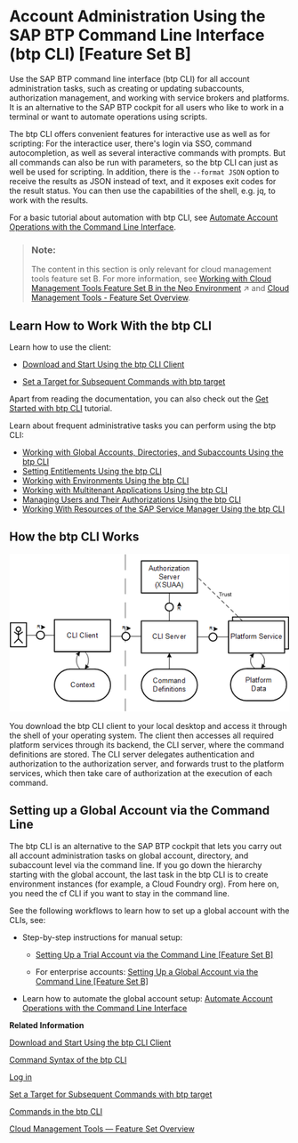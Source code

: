 <!-- loio7c6df2db6332419ea7a862191525377c -->

# Account Administration Using the SAP BTP Command Line Interface \(btp CLI\) \[Feature Set B\]

Use the SAP BTP command line interface \(btp CLI\) for all account administration tasks, such as creating or updating subaccounts, authorization management, and working with service brokers and platforms. It is an alternative to the SAP BTP cockpit for all users who like to work in a terminal or want to automate operations using scripts.

The btp CLI offers convenient features for interactive use as well as for scripting: For the interactice user, there's login via SSO, command autocompletion, as well as several interactive commands with prompts. But all commands can also be run with parameters, so the btp CLI can just as well be used for scripting. In addition, there is the `--format JSON` option to receive the results as JSON instead of text, and it exposes exit codes for the result status. You can then use the capabilities of the shell, e.g. jq, to work with the results.

For a basic tutorial about automation with btp CLI, see [Automate Account Operations with the Command Line Interface](https://developers.sap.com/tutorials/cp-cli-automate-operations.html).

> ### Note:  
> The content in this section is only relevant for cloud management tools feature set B. For more information, see [Working with Cloud Management Tools Feature Set B in the Neo Environment](https://help.sap.com/viewer/663f91a6573b49ae9fa5f0007abb4d18/Internal/en-US/8c963e83a42545e29d1b4277a287a01b.html "Enterprise accounts in SAP BTP that have access to cloud management tools feature set B, can also use the enhanced capabilities offered by feature set B with their subaccounts in the Neo environment.") :arrow_upper_right: and [Cloud Management Tools - Feature Set Overview](https://help.sap.com/viewer/65de2977205c403bbc107264b8eccf4b/Cloud/en-US/caf4e4e23aef4666ad8f125af393dfb2.html).



<a name="loio7c6df2db6332419ea7a862191525377c__section_ihd_xcc_mkb"/>

## Learn How to Work With the btp CLI

Learn how to use the client:

-   [Download and Start Using the btp CLI Client](download-and-start-using-the-btp-cli-client-8a8f17f.md)

-   [Set a Target for Subsequent Commands with btp target](set-a-target-for-subsequent-commands-with-btp-target-720645a.md)


Apart from reading the documentation, you can also check out the [Get Started with btp CLI](https://developers.sap.com/tutorials/cp-sapcp-getstarted.html) tutorial.

Learn about frequent administrative tasks you can perform using the btp CLI:

-   [Working with Global Accounts, Directories, and Subaccounts Using the btp CLI](working-with-global-accounts-directories-and-subaccounts-using-the-btp-cli-85a683e.md)
-   [Setting Entitlements Using the btp CLI](setting-entitlements-using-the-btp-cli-5af849c.md)
-   [Working with Environments Using the btp CLI](working-with-environments-using-the-btp-cli-48db155.md)
-   [Working with Multitenant Applications Using the btp CLI](working-with-multitenant-applications-using-the-btp-cli-c1b0fcc.md)
-   [Managing Users and Their Authorizations Using the btp CLI](managing-users-and-their-authorizations-using-the-btp-cli-94bb593.md)
-   [Working With Resources of the SAP Service Manager Using the btp CLI](working-with-resources-of-the-sap-service-manager-using-the-btp-cli-fe6a53b.md)



<a name="loio7c6df2db6332419ea7a862191525377c__section_lk5_xjg_qjb"/>

## How the btp CLI Works

 ![](images/Overview_of_CLI_for_SAP_BTP_3a71aa7.png) 

You download the btp CLI client to your local desktop and access it through the shell of your operating system. The client then accesses all required platform services through its backend, the CLI server, where the command definitions are stored. The CLI server delegates authentication and authorization to the authorization server, and forwards trust to the platform services, which then take care of authorization at the execution of each command.



<a name="loio7c6df2db6332419ea7a862191525377c__section_tfh_g23_xlb"/>

## Setting up a Global Account via the Command Line

The btp CLI is an alternative to the SAP BTP cockpit that lets you carry out all account administration tasks on global account, directory, and subaccount level via the command line. If you go down the hierarchy starting with the global account, the last task in the btp CLI is to create environment instances \(for example, a Cloud Foundry org\). From here on, you need the cf CLI if you want to stay in the command line.

See the following workflows to learn how to set up a global account with the CLIs, see:

-   Step-by-step instructions for manual setup:

    -   [Setting Up a Trial Account via the Command Line \[Feature Set B\]](../20-getting-started/setting-up-a-trial-account-via-the-command-line-feature-set-b-a21360f.md)

    -   For enterprise accounts: [Setting Up a Global Account via the Command Line \[Feature Set B\]](../20-getting-started/setting-up-a-global-account-via-the-command-line-feature-set-b-accd5b2.md)


-   Learn how to automate the global account setup: [Automate Account Operations with the Command Line Interface](https://developers.sap.com/tutorials/cp-cli-automate-operations.html)




**Related Information**  


[Download and Start Using the btp CLI Client](download-and-start-using-the-btp-cli-client-8a8f17f.md "To use the SAP BTP command line interface (btp CLI), you need to download the client first.")

[Command Syntax of the btp CLI](command-syntax-of-the-btp-cli-69606f4.md "Each command consists of the base call btp followed by a verb (the action), a combination of group and object, and parameters.")

[Log in](log-in-e241b30.md "Log in with the btp CLI is on global account level.")

[Set a Target for Subsequent Commands with btp target](set-a-target-for-subsequent-commands-with-btp-target-720645a.md "Set the target for command calls to a subaccount, a directory, or the global account with the btp target command.")

[Commands in the btp CLI](commands-in-the-btp-cli-a03a555.md "A list of all tasks and respective commands that are available in the SAP BTP command line interface (btp CLI).")

[Cloud Management Tools — Feature Set Overview](../10-concepts/cloud-management-tools-feature-set-overview-caf4e4e.md "Cloud management tools represent the group of technologies designed for managing SAP BTP.")


